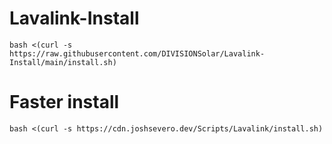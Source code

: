 # Lavalink-Install
`bash <(curl -s https://raw.githubusercontent.com/DIVISIONSolar/Lavalink-Install/main/install.sh)`
# Faster install
`bash <(curl -s https://cdn.joshsevero.dev/Scripts/Lavalink/install.sh)`
